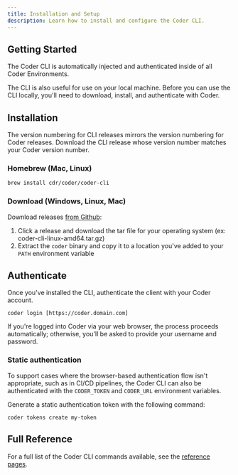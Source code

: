 ```yaml
---
title: Installation and Setup
description: Learn how to install and configure the Coder CLI.
---
```


## Getting Started

The Coder CLI is automatically injected and authenticated inside of all Coder
Environments.

The CLI is also useful for use on your local machine. Before you can use the CLI
locally, you'll need to download, install, and authenticate with Coder.

## Installation

The version numbering for CLI releases mirrors the version numbering for Coder
releases. Download the CLI release whose version number matches your Coder
version number.

### Homebrew (Mac, Linux)

```sh
brew install cdr/coder/coder-cli
```

### Download (Windows, Linux, Mac)

Download releases [from Github](https://github.com/cdr/coder-cli/releases):

1. Click a release and download the tar file for your operating system (ex:
   coder-cli-linux-amd64.tar.gz)
2. Extract the `coder` binary and copy it to a location you've added to your
   `PATH` environment variable

## Authenticate

Once you've installed the CLI, authenticate the client with your Coder account.

```console
coder login [https://coder.domain.com]
```

If you're logged into Coder via your web browser, the process proceeds
automatically; otherwise, you'll be asked to provide your username and password.

### Static authentication

To support cases where the browser-based authentication flow isn't appropriate,
such as in CI/CD pipelines, the Coder CLI can also be authenticated with the
`CODER_TOKEN` and `CODER_URL` environment variables.

Generate a static authentication token with the following command:

```console
coder tokens create my-token
```

## Full Reference

For a full list of the Coder CLI commands available, see the [reference
pages](https://github.com/cdr/coder-cli/blob/master/docs/coder.md).
